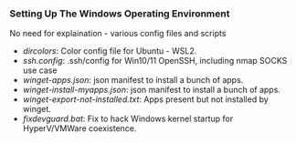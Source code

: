 ### Setting Up The Windows Operating Environment
No need for explaination - various config files and scripts

* *dircolors*: Color config file for Ubuntu - WSL2.
* *ssh.config*: .ssh/config for Win10/11 OpenSSH, including nmap SOCKS use case
* *winget-apps.json*: json manifest to install a bunch of apps.
* *winget-install-myapps.json*: json manifest to install a bunch of apps.
* *winget-export-not-installed.txt*: Apps present but not installed by winget.
* *fixdevguard.bat*: Fix to hack Windows kernel startup for HyperV/VMWare coexistence.
